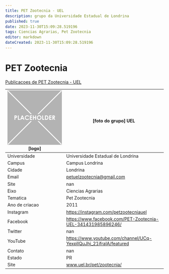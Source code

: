```yaml
---
title: PET Zootecnia - UEL
description: grupo da Universidade Estadual de Londrina
published: true
date: 2023-11-30T15:09:28.519196
tags: Ciencias Agrarias, Pet Zootecnia
editor: markdown
dateCreated: 2023-11-30T15:09:28.519196
---
```


# PET Zootecnia

[Publicacoes de PET Zootecnia - UEL](/atividade/241PETZootecniaUEL/feed.md)

| ![placeholder.png](/placeholder.png) [logo] | [foto do grupo] UEL         |
| ------------------------------------------- | ------------------------------------------------- |
| Universidade                                | Universidade Estadual de Londrina      |
| Campus                                      | Campus Londrina            |
| Cidade                                      | Londrina             |
| Email                                       | petuelzootecnia@gmail.com             |
| Site                                        | nan              |
| Eixo                                        | Ciencias Agrarias              |
| Tematica                                    | Pet Zootecnia          |
| Ano de criacao                              | 2011        |
| Instagram                                   | https://instagram.com/petzootecniauel         |
| Facebook                                    | https://www.facebook.com/PET-Zootecnia-UEL-341431985896246/          |
| Twitter                                     | nan           |
| YouTube                                     | https://www.youtube.com/channel/UCq-YexpIIQuJhj_21ifraIA/featured           |
| Contato                                     | nan         |
| Estado                                      |  PR            |
| Site                                        | www.uel.br/pet/zootecnia/ |
